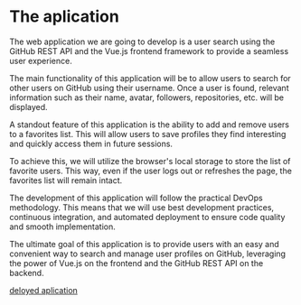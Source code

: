 # The aplication
The web application we are going to develop is a user search using the GitHub REST API and the Vue.js frontend framework to provide a seamless user experience. 

The main functionality of this application will be to allow users to search for other users on GitHub using their username. Once a user is found, relevant information such as their name, avatar, followers, repositories, etc. will be displayed. 

A standout feature of this application is the ability to add and remove users to a favorites list. This will allow users to save profiles they find interesting and quickly access them in future sessions. 

To achieve this, we will utilize the browser's local storage to store the list of favorite users. This way, even if the user logs out or refreshes the page, the favorites list will remain intact. 

The development of this application will follow the practical DevOps methodology. This means that we will use best development practices, continuous integration, and automated deployment to ensure code quality and smooth implementation. 

The ultimate goal of this application is to provide users with an easy and convenient way to search and manage user profiles on GitHub, leveraging the power of Vue.js on the frontend and the GitHub REST API on the backend.

[deloyed aplication](https://ephemeral-cupcake-31b6b1.netlify.app/)
